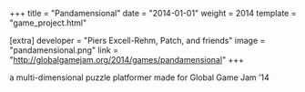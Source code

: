 +++
title = "Pandamensional"
date = "2014-01-01"
weight = 2014
template = "game_project.html"

[extra]
developer = "Piers Excell-Rehm, Patch, and friends"
image = "pandamensional.png"
link = "http://globalgamejam.org/2014/games/pandamensional"
+++

a multi-dimensional puzzle platformer made for Global Game Jam ’14
